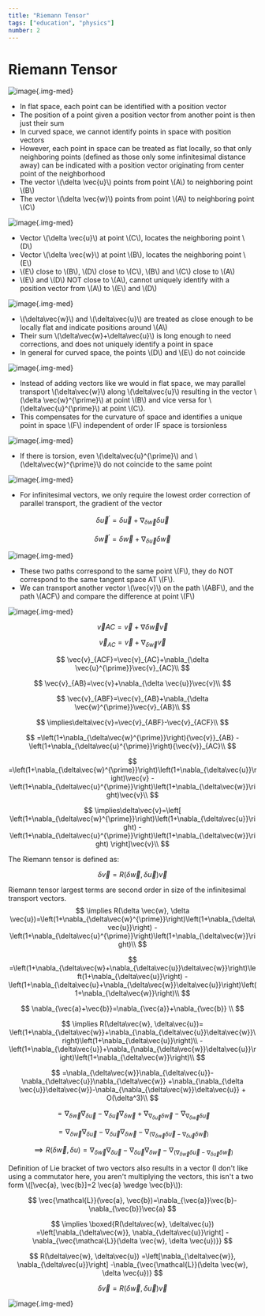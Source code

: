 ```yaml
---
title: "Riemann Tensor"
tags: ["education", "physics"]
number: 2
---
```


# Riemann Tensor

![image](../images/riemann/abc.png){.img-med}

- In flat space, each point can be identified with a position vector
- The position of a point given a position vector from another point is then just their sum
- In curved space, we cannot identify points in space with position vectors 
- However, each point in space can be treated as flat locally, so that only neighboring points (defined as those only some infinitesimal distance away)
can be indicated with a position vector originating from center point of the neighborhood
- The vector \\(\delta \vec{u}\\) points from point \\(A\\) to neighboring point \\(B\\)
- The vector \\(\delta \vec{w}\\) points from point \\(A\\) to neighboring point \\(C\\)


![image](../images/riemann/abc.png){.img-med}

- Vector \\(\delta \vec{u}\\) at point \\(C\\), locates the neighboring point \\(D\\)
- Vector \\(\delta \vec{w}\\) at point \\(B\\), locates the neighboring point \\(E\\)
- \\(E\\) close to \\(B\\), \\(D\\) close to \\(C\\), \\(B\\) and \\(C\\) close to \\(A\\)
- \\(E\\) and \\(D\\) NOT close to \\(A\\), cannot uniquely identify with a position vector from \\(A\\) to \\(E\\) and \\(D\\)


![image](../images/riemann/abcde.png){.img-med}


- \\(\delta\vec{w}\\) and \\(\delta\vec{u}\\) are treated as close enough to be locally flat and indicate positions around \\(A\\)
- Their sum \\(\delta\vec{w}+\delta\vec{u}\\) is long enough to need corrections, and does not uniquely identify a point in space
- In general for curved space, the points \\(D\\) and \\(E\\) do not coincide

![image](../images/riemann/abcde.png){.img-med}

- Instead of adding vectors like we would in flat space, we may parallel transport \\(\delta\vec{w}\\) along \\(\delta\vec{u}\\)  resulting in 
the vector \\(\delta \vec{w}^{\prime}\\) at point \\(B\\) and vice versa for \\(\delta\vec{u}^{\prime}\\) at point \\(C\\).
- This compensates for the curvature of space and identifies a unique point in space \\(F\\) independent of order IF 
space is torsionless

![image](../images/riemann/abcdef.png){.img-med}

- If there is torsion, even \\(\delta\vec{u}^{\prime}\\) and \\(\delta\vec{w}^{\prime}\\) do not coincide to the same point

![image](../images/riemann/abcdegh.png){.img-med}

- For infinitesimal vectors, we only require the lowest order correction of parallel transport, the gradient of the vector

$$\delta\vec{u}^{\prime}=\delta\vec{u}+\nabla_{{\delta\vec{w}}}\delta\vec{u}$$

$$\delta\vec{w}^{\prime}=\delta\vec{w}+\nabla_{{\delta\vec{u}}}\delta\vec{w}$$

![image](../images/riemann/abcf.png){.img-med}


- These two paths correspond to the same point \\(F\\), they do NOT correspond to the same tangent space AT \\(F\\). 
- We can transport another vector \\(\vec{v}\\) on the path \\(ABF\\), and the path \\(ACF\\) and compare the difference at point \\(F\\)


![image](../images/riemann/abcfdv.png){.img-med}

$$\vec{v}{AC}=\vec{v}+\nabla{\delta \vec{w}}\vec{v}$$

$$\vec{v}_{AC}=\vec{v}+\nabla_{\delta \vec{w}}\vec{v}$$

$$
\vec{v}_{ACF}=\vec{v}_{AC}+\nabla_{\delta \vec{u}^{\prime}}\vec{v}_{AC}\\
$$

$$
\vec{v}_{AB}=\vec{v}+\nabla_{\delta \vec{u}}\vec{v}\\
$$

$$
\vec{v}_{ABF}=\vec{v}_{AB}+\nabla_{\delta \vec{w}^{\prime}}\vec{v}_{AB}\\
$$

$$
\implies\delta\vec{v}=\vec{v}_{ABF}-\vec{v}_{ACF}\\
$$

$$
=\left(1+\nabla_{\delta\vec{w}^{\prime}}\right){\vec{v}}_{AB}
-\left(1+\nabla_{\delta\vec{u}^{\prime}}\right){\vec{v}}_{AC}\\
$$

$$
=\left(1+\nabla_{\delta\vec{w}^{\prime}}\right)\left(1+\nabla_{\delta\vec{u}}\right)\vec{v}
-\left(1+\nabla_{\delta\vec{u}^{\prime}}\right)\left(1+\nabla_{\delta\vec{w}}\right)\vec{v}\\
$$

$$
\implies\delta\vec{v}=\left[
\left(1+\nabla_{\delta\vec{w}^{\prime}}\right)\left(1+\nabla_{\delta\vec{u}}\right)
-\left(1+\nabla_{\delta\vec{u}^{\prime}}\right)\left(1+\nabla_{\delta\vec{w}}\right)
\right]\vec{v}\\
$$

The Riemann tensor is defined as:

$$
\delta \vec{v}=R(\delta \vec{w}, \delta \vec{u})\vec{v}
$$



Riemann tensor largest terms are second order in size of the infinitesimal transport vectors.
$$
\implies R(\delta \vec{w}, \delta \vec{u})=\left(1+\nabla_{\delta\vec{w}^{\prime}}\right)\left(1+\nabla_{\delta\vec{u}}\right)
-\left(1+\nabla_{\delta\vec{u}^{\prime}}\right)\left(1+\nabla_{\delta\vec{w}}\right)\\
$$

$$
=\left(1+\nabla_{\delta\vec{w}+\nabla_{\delta\vec{u}}\delta\vec{w}}\right)\left(1+\nabla_{\delta\vec{u}}\right)
-\left(1+\nabla_{\delta\vec{u}+\nabla_{\delta\vec{w}}\delta\vec{u}}\right)\left(1+\nabla_{\delta\vec{w}}\right)\\
$$

$$
\nabla_{\vec{a}+\vec{b}}=\nabla_{\vec{a}}+\nabla_{\vec{b}} \\
$$

$$
\implies R(\delta\vec{w}, \delta\vec{u})=
\left(1+\nabla_{\delta\vec{w}}+\nabla_{\nabla_{\delta\vec{u}}\delta\vec{w}}\right)\left(1+\nabla_{\delta\vec{u}}\right)\\
-\left(1+\nabla_{\delta\vec{u}}+\nabla_{\nabla_{\delta\vec{w}}\delta\vec{u}}\right)\left(1+\nabla_{\delta\vec{w}}\right)\\
$$

$$
=\nabla_{\delta\vec{w}}\nabla_{\delta\vec{u}}-\nabla_{\delta\vec{u}}\nabla_{\delta\vec{w}}
+\nabla_{\nabla_{\delta \vec{u}}\delta\vec{w}}-\nabla_{\nabla_{\delta\vec{w}}\delta\vec{u}} + O(\delta^3)\\
$$

$$
=\nabla_{\delta\vec{w}}\nabla_{\delta\vec{u}}-\nabla_{\delta\vec{u}}\nabla_{\delta\vec{w}}
+\nabla_{\nabla_{\delta \vec{u}}\delta\vec{w}}-\nabla_{\nabla_{\delta\vec{w}}\delta\vec{u}}
$$

$$
=\nabla_{\delta\vec{w}}\nabla_{\delta\vec{u}}-\nabla_{\delta\vec{u}}\nabla_{\delta\vec{w}}
-\nabla_{\left(\nabla_{\delta\vec{w}}\delta\vec{u}-\nabla_{\delta\vec{u}}\delta\vec{w}\right)}
$$

$$
\implies R(\delta\vec{w}, \delta{u})=\nabla_{\delta\vec{w}}\nabla_{\delta\vec{u}}-\nabla_{\delta\vec{u}}\nabla_{\delta\vec{w}}
-\nabla_{\left(\nabla_{\delta\vec{w}}\delta\vec{u}-\nabla_{\delta\vec{u}}\delta\vec{w}\right)}
$$

Definition of Lie bracket of two vectors also results in a vector (I don't like using a commutator here, you aren't multiplying
the vectors, this isn't a two form \\([\vec{a}, \vec{b}]=2 \vec{a} \wedge \vec{b}\\)):

$$
\vec{\mathcal{L}}(\vec{a}, \vec{b})=\nabla_{\vec{a}}\vec{b}-\nabla_{\vec{b}}\vec{a}
$$


$$
\implies \boxed{R(\delta\vec{w}, \delta\vec{u})
=\left[\nabla_{\delta\vec{w}}, \nabla_{\delta\vec{u}}\right]
-\nabla_{\vec{\mathcal{L}}(\delta \vec{w}, \delta \vec{u})}}
$$

$$
R(\delta\vec{w}, \delta\vec{u})
=\left[\nabla_{\delta\vec{w}}, \nabla_{\delta\vec{u}}\right]
-\nabla_{\vec{\mathcal{L}}(\delta \vec{w}, \delta \vec{u})}
$$


$$
\delta \vec{v} = R(\delta \vec{w}, \delta \vec{u}) \vec{v}
$$

![image](../images/riemann/abcfdv.png){.img-med}



